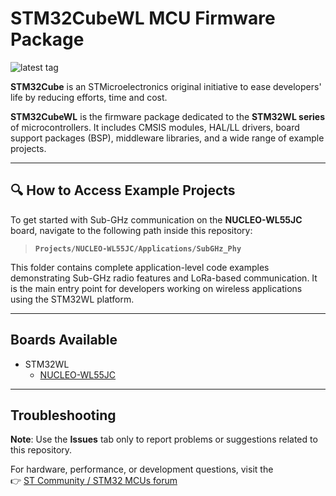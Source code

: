# STM32CubeWL MCU Firmware Package

![latest tag](https://img.shields.io/github/v/tag/STMicroelectronics/STM32CubeWL.svg?color=brightgreen)

**STM32Cube** is an STMicroelectronics original initiative to ease developers' life by reducing efforts, time and cost.

**STM32CubeWL** is the firmware package dedicated to the **STM32WL series** of microcontrollers. It includes CMSIS modules, HAL/LL drivers, board support packages (BSP), middleware libraries, and a wide range of example projects.

---

## 🔍 How to Access Example Projects

To get started with Sub-GHz communication on the **NUCLEO-WL55JC** board, navigate to the following path inside this repository:

> **`Projects/NUCLEO-WL55JC/Applications/SubGHz_Phy`**

This folder contains complete application-level code examples demonstrating Sub-GHz radio features and LoRa-based communication. It is the main entry point for developers working on wireless applications using the STM32WL platform.

---

## Boards Available
  * STM32WL
    * [NUCLEO-WL55JC](https://www.st.com/en/evaluation-tools/nucleo-wl55jc.html)

---

## Troubleshooting

**Note**: Use the **Issues** tab only to report problems or suggestions related to this repository.

For hardware, performance, or development questions, visit the  
👉 [ST Community / STM32 MCUs forum](https://community.st.com/s/group/0F90X000000AXsASAW/stm32-mcus)

